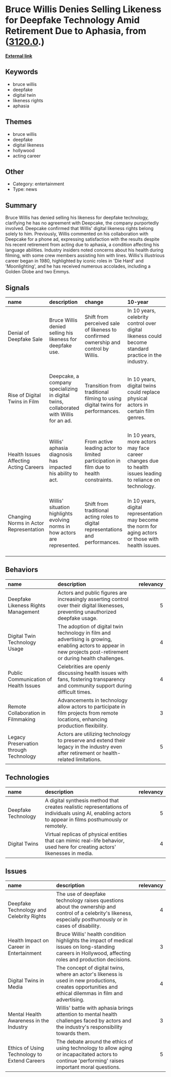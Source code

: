 # __Bruce Willis Denies Selling Likeness for Deepfake Technology Amid Retirement Due to Aphasia__, from ([3120.0](https://kghosh.substack.com/p/3120.0).)

__[External link](https://www.cbr.com/bruce-willis-sells-deepfake-likeness/)__



## Keywords

* bruce willis
* deepfake
* digital twin
* likeness rights
* aphasia

## Themes

* bruce willis
* deepfake
* digital likeness
* hollywood
* acting career

## Other

* Category: entertainment
* Type: news

## Summary

Bruce Willis has denied selling his likeness for deepfake technology, clarifying he has no agreement with Deepcake, the company purportedly involved. Deepcake confirmed that Willis' digital likeness rights belong solely to him. Previously, Willis commented on his collaboration with Deepcake for a phone ad, expressing satisfaction with the results despite his recent retirement from acting due to aphasia, a condition affecting his language abilities. Industry insiders noted concerns about his health during filming, with some crew members assisting him with lines. Willis's illustrious career began in 1980, highlighted by iconic roles in 'Die Hard' and 'Moonlighting', and he has received numerous accolades, including a Golden Globe and two Emmys.

## Signals

| name                                   | description                                                                            | change                                                                                | 10-year                                                                                                  | driving-force                                                                                                 |   relevancy |
|:---------------------------------------|:---------------------------------------------------------------------------------------|:--------------------------------------------------------------------------------------|:---------------------------------------------------------------------------------------------------------|:--------------------------------------------------------------------------------------------------------------|------------:|
| Denial of Deepfake Sale                | Bruce Willis denied selling his likeness for deepfake use.                             | Shift from perceived sale of likeness to confirmed ownership and control by Willis.   | In 10 years, celebrity control over digital likeness could become standard practice in the industry.     | Advancements in technology and increased awareness of digital rights will drive this change.                  |           4 |
| Rise of Digital Twins in Film          | Deepcake, a company specializing in digital twins, collaborated with Willis for an ad. | Transition from traditional filming to using digital twins for performances.          | In 10 years, digital twins could replace physical actors in certain film genres.                         | The need for innovative storytelling techniques and cost-effective production methods drives this change.     |           5 |
| Health Issues Affecting Acting Careers | Willis' aphasia diagnosis has impacted his ability to act.                             | From active leading actor to limited participation in film due to health constraints. | In 10 years, more actors may face career changes due to health issues leading to reliance on technology. | Aging population and health challenges in the entertainment industry will influence this trend.               |           5 |
| Changing Norms in Actor Representation | Willis' situation highlights evolving norms in how actors are represented.             | Shift from traditional acting roles to digital representations and performances.      | In 10 years, digital representation may become the norm for aging actors or those with health issues.    | The entertainment industry's adaptation to technological advancements and actor needs will drive this change. |           4 |

## Behaviors

| name                                   | description                                                                                                                                                        |   relevancy |
|:---------------------------------------|:-------------------------------------------------------------------------------------------------------------------------------------------------------------------|------------:|
| Deepfake Likeness Rights Management    | Actors and public figures are increasingly asserting control over their digital likenesses, preventing unauthorized deepfake usage.                                |           5 |
| Digital Twin Technology Usage          | The adoption of digital twin technology in film and advertising is growing, enabling actors to appear in new projects post-retirement or during health challenges. |           4 |
| Public Communication of Health Issues  | Celebrities are openly discussing health issues with fans, fostering transparency and community support during difficult times.                                    |           4 |
| Remote Collaboration in Filmmaking     | Advancements in technology allow actors to participate in film projects from remote locations, enhancing production flexibility.                                   |           3 |
| Legacy Preservation through Technology | Actors are utilizing technology to preserve and extend their legacy in the industry even after retirement or health-related limitations.                           |           5 |

## Technologies

| name                | description                                                                                                                                             |   relevancy |
|:--------------------|:--------------------------------------------------------------------------------------------------------------------------------------------------------|------------:|
| Deepfake Technology | A digital synthesis method that creates realistic representations of individuals using AI, enabling actors to appear in films posthumously or remotely. |           5 |
| Digital Twins       | Virtual replicas of physical entities that can mimic real-life behavior, used here for creating actors' likenesses in media.                            |           4 |

## Issues

| name                                         | description                                                                                                                                                   |   relevancy |
|:---------------------------------------------|:--------------------------------------------------------------------------------------------------------------------------------------------------------------|------------:|
| Deepfake Technology and Celebrity Rights     | The use of deepfake technology raises questions about the ownership and control of a celebrity's likeness, especially posthumously or in cases of disability. |           4 |
| Health Impact on Career in Entertainment     | Bruce Willis' health condition highlights the impact of medical issues on long-standing careers in Hollywood, affecting roles and production decisions.       |           3 |
| Digital Twins in Media                       | The concept of digital twins, where an actor's likeness is used in new productions, creates opportunities and ethical dilemmas in film and advertising.       |           4 |
| Mental Health Awareness in the Industry      | Willis' battle with aphasia brings attention to mental health challenges faced by actors and the industry's responsibility towards them.                      |           3 |
| Ethics of Using Technology to Extend Careers | The debate around the ethics of using technology to allow aging or incapacitated actors to continue 'performing' raises important moral questions.            |           5 |